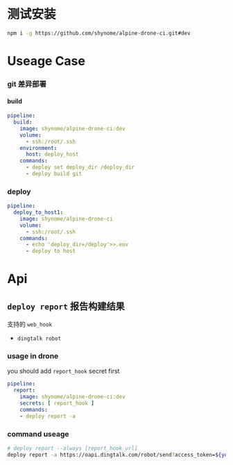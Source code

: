 # 测试安装

```sh
npm i -g https://github.com/shynome/alpine-drone-ci.git#dev
```

# Useage Case

### git 差异部署

#### build
```yaml
pipeline:
  build:
    image: shynome/alpine-drone-ci:dev
    volume:
      - ssh:/root/.ssh
    environment:
      host: deploy_host
    commands:
      - deploy set deploy_dir /deploy_dir 
      - deploy build git
```


### deploy
```yaml
pipeline:
  deploy_to_host1:
    image: shynome/alpine-drone-ci
    volume:
      - ssh:/root/.ssh
    commands:
      - echo 'deploy_dir=/deploy'>>.env
      - deploy to host
```

# Api

## `deploy report` 报告构建结果 

支持的 `web_hook`
- `dingtalk robot`

### usage in drone

you should add `report_hook` secret first
```yml
pipeline:
  report:
    image: shynome/alpine-drone-ci:dev
    secrets: [ report_hook ]
    commands:
    - deploy report -a
```

### command useage

```sh
# deploy report --always [report_hook_url]
deploy report -a https://oapi.dingtalk.com/robot/send?access_token=${your_token}
```